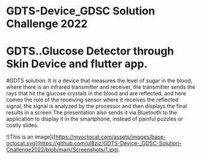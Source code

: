 # GDTS-Device_GDSC Solution Challenge 2022

# GDTS..Glucose Detector through Skin Device and flutter app.

#GDTS solution: 
 It is a device that measures the level of sugar in the blood, where there is an infrared transmitter and receiver, the transmitter sends the rays that hit the glucose crystals in the blood and are reflected, and here comes the role of the receiving sensor where it receives the reflected signal, the signal is analyzed by the processor and then displays the final results in a screen The presentation also sends it via Bluetooth to the application to display it in the smartphone, instead of painful puzzles or costly slides.
 
![This is an image]([https://myoctocat.com/assets/images/base-octocat.svg](https://github.com/ul8ziz/GDTS-Device-_GDSC-Solution-Challenge2022/blob/main/Screenshots/1.jpg).

